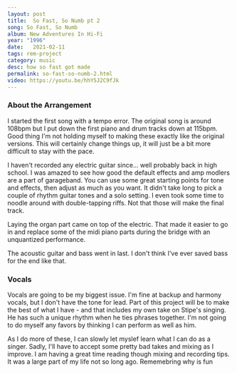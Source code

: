 ```yaml
---
layout: post
title:  So Fast, So Numb pt 2
song: So Fast, So Numb
album: New Adventures In Hi-Fi
year: "1996"
date:   2021-02-11
tags: rem-project
category: music
desc: how so fast got made
permalink: so-fast-so-numb-2.html
video: https://youtu.be/hhY5J2C9fJk
---
```


### About the Arrangement
I started the first song with a tempo error. The original song is around 108bpm but I put down the first piano and drum tracks down at 115bpm. Good thing I'm not holding myself to making these exactly like the original versions. This will certainly change things up, it will just be a bit more difficult to stay with the pace.

I haven't recorded any electric guitar since... well probably back in high school. I was amazed to see how good the default effects and amp modlers are a part of garageband. You can use some great starting points for tone and effects, then adjust as much as you want. It didn't take long to pick a couple of rhythm guitar tones and a solo setting. I even took some time to noodle around with double-tapping riffs. Not that those will make the final track.

Laying the organ part came on top of the electric. That made it easier to go in and replace some of the midi piano parts during the bridge with an unquantized performance.

The acoustic guitar and bass went in last. I don't think I've ever saved bass for the end like that.

### Vocals
Vocals are going to be my biggest issue. I'm fine at backup and harmony vocals, but I don't have the tone for lead. Part of this project will be to make the best of what I have - and that includes my own take on Stipe's singing. He has such a unique rhythm when he ties phrases together. I'm not going to do myself any favors by thinking I can perform as well as him.

As I do more of these, I can slowly let myslef learn what I can do as a singer. Sadly, I'll have to accept some pretty bad takes and mixing as I improve.  I am having a great time reading though mixing and recording tips. It was a large part of my life not so long ago. Rememebring why is fun